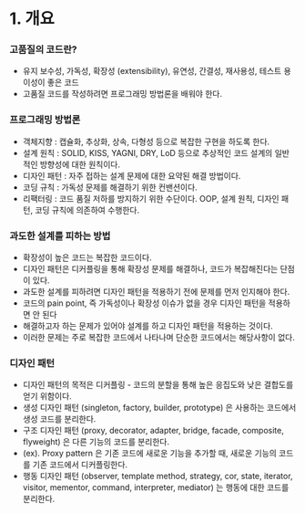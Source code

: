 # 1. 개요
### 고품질의 코드란?
- 유지 보수성, 가독성, 확장성 (extensibility), 유연성, 간결성, 재사용성, 테스트 용이성이 좋은 코드
- 고품질 코드를 작성하려면 프로그래밍 방법론을 배워야 한다.

### 프로그래밍 방법론
- 객체지향 : 캡슐화, 추상화, 상속, 다형성 등으로 복잡한 구현을 하도록 한다.
- 설계 원칙 : SOLID, KISS, YAGNI, DRY, LoD 등으로 추상적인 코드 설계의 일반적인 방향성에 대한 원칙이다.
- 디자인 패턴 : 자주 접하는 설계 문제에 대한 요약된 해결 방법이다.
- 코딩 규칙 : 가독성 문제를 해결하기 위한 컨밴션이다.
- 리팩터링 : 코드 품질 저하를 방지하기 위한 수단이다. OOP, 설계 원칙, 디자인 패턴, 코딩 규칙에 의존하여 수행한다.

 ### 과도한 설계를 피하는 방법
 - 확장성이 높은 코드는 복잡한 코드이다.
 - 디자인 패턴은 디커플링을 통해 확장성 문제를 해결하나, 코드가 복잡해진다는 단점이 있다.
 - 과도한 설계를 피하려면 디자인 패턴을 적용하기 전에 문제를 먼저 인지해야 한다.
 - 코드의 pain point, 즉 가독성이나 확장성 이슈가 없을 경우 디자인 패턴을 적용하면 안 된다
 - 해결하고자 하는 문제가 있어야 설계를 하고 디자인 패턴을 적용하는 것이다.
 - 이러한 문제는 주로 복잡한 코드에서 나타나며 단순한 코드에서는 해당사항이 없다.

### 디자인 패턴
- 디자인 패턴의 목적은 디커플링 - 코드의 분할을 통해 높은 응집도와 낮은 결합도를 얻기 위함이다.
- 생성 디자인 패턴 (singleton, factory, builder, prototype) 은 사용하는 코드에서 생성 코드를 분리한다.
- 구조 디자인 패턴 (proxy, decorator, adapter, bridge, facade, composite, flyweight) 은 다른 기능의 코드를 분리한다.
 - (ex). Proxy pattern 은 기존 코드에 새로운 기능을 추가할 때, 새로운 기능의 코드를 기존 코드에서 디커플링한다.
- 행동 디자인 패턴 (observer, template method, strategy, cor, state, iterator, visitor, mementor, command, interpreter, mediator) 는 행동에 대한 코드를 분리한다.
